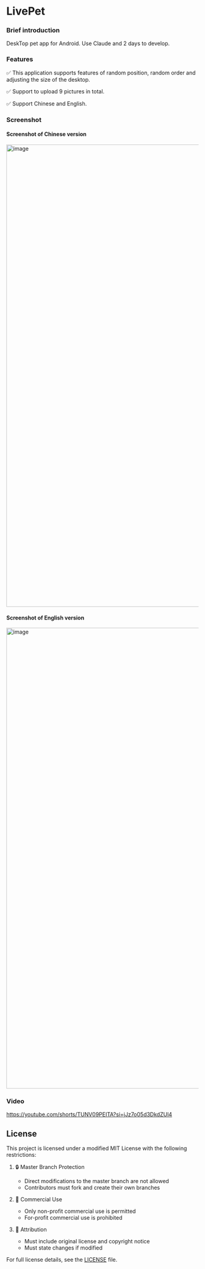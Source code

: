 # LivePet

### Brief introduction
DeskTop pet app for Android. Use Claude and 2 days to develop. 

### Features

✅ This application supports features of random position, random order and adjusting the size of the desktop.

✅ Support to upload 9 pictures in total.

✅ Support Chinese and English.

### Screenshot

#### Screenshot of Chinese version

<img width="1213" alt="image" src="https://github.com/user-attachments/assets/e365b3fb-9bfe-48f5-97a2-a5c084b466f3">



#### Screenshot of English version

<img width="1209" alt="image" src="https://github.com/user-attachments/assets/ecca9806-98df-42df-9b35-1dc6a52824f1">

### Video

https://youtube.com/shorts/TUNV09PEITA?si=jJz7o05d3DkdZUl4


## License
This project is licensed under a modified MIT License with the following restrictions:

1. 🔒 Master Branch Protection
   - Direct modifications to the master branch are not allowed
   - Contributors must fork and create their own branches

2. 💼 Commercial Use
   - Only non-profit commercial use is permitted
   - For-profit commercial use is prohibited

3. 📝 Attribution
   - Must include original license and copyright notice
   - Must state changes if modified

For full license details, see the [LICENSE](LICENSE) file.
